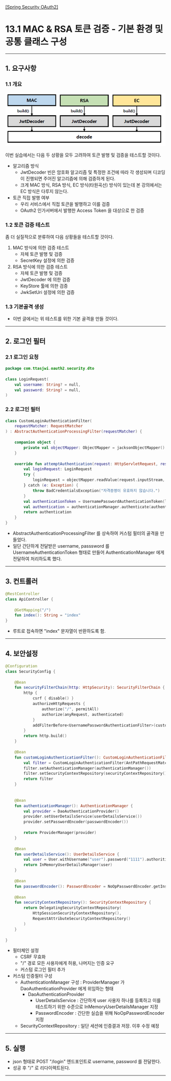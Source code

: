 <nav>
    <a href="../.." target="_blank">[Spring Security OAuth2]</a>
</nav>

# 13.1 MAC & RSA 토큰 검증 - 기본 환경 및 공통 클래스 구성

---

## 1. 요구사항

### 1.1 개요
![test-env-1.png](./imgs/test-env-1.png)

이번 실습에서는 다음 두 상황을 모두 고려하여 토큰 발행 및 검증을 테스트할 것이다.
- 알고리즘 방식
  - JwtDecoder 빈은 암호화 알고리즘 및 특정한 조건에 따라 각 생성되며 디코딩이 진행되면 주어진 알고리즘에 의해 검증하게 된다.
  - 크게 MAC 방식, RSA 방식, EC 방식(타원곡선) 방식이 있는데 본 강의에서는 EC 방식은 다루지 않는다.
- 토큰 직접 발행 여부
  - 우리 서비스에서 직접 토큰을 발행하고 이를 검증
  - OAuth2 인가서버에서 발행한 Access Token 을 대상으로 한 검증


### 1.2 토큰 검증 테스트
좀 더 실질적으로 분류하여 다음 상황들을 테스트할 것이다.

1. MAC 방식에 의한 검증 테스트
   - 자체 토큰 발행 및 검증
   - SecretKey 설정에 의한 검증
2. RSA 방식에 의한 검증 테스트
   - 자체 토큰 발행 및 검증
   - JwtDecoder 에 의한 검증
   - KeyStore 툴에 의한 검증
   - JwkSetUri 설정에 의한 검증

### 1.3 기본골격 생성
- 이번 글에서는 위 테스트를 위한 기본 골격을 만들 것이다.

---

## 2. 로그인 필터

### 2.1 로그인 요청
```kotlin
package com.ttasjwi.oauth2.security.dto

class LoginRequest(
    val username: String? = null,
    val password: String? = null,
)

```


### 2.2 로그인 필터
```kotlin
class CustomLoginAuthenticationFilter(
    requestMatcher: RequestMatcher
) : AbstractAuthenticationProcessingFilter(requestMatcher) {

    companion object {
        private val objectMapper: ObjectMapper = jacksonObjectMapper()
    }

    override fun attemptAuthentication(request: HttpServletRequest, response: HttpServletResponse): Authentication {
        val loginRequest: LoginRequest
        try {
            loginRequest = objectMapper.readValue(request.inputStream, LoginRequest::class.java)
        } catch (e: Exception) {
            throw BadCredentialsException("자격증명이 유효하지 않습니다.")
        }
        val authenticationToken = UsernamePasswordAuthenticationToken(loginRequest.username, loginRequest.password)
        val authentication = authenticationManager.authenticate(authenticationToken)
        return authentication
    }
}
```
- AbstractAuthenticationProcessingFilter 를 상속하여 커스텀 필터의 골격을 만들었다.
- 일단 간단하게 전달받은 username, passsword 를 UsernameAuthenticationToken 형태로 만들어 AuthenticationManager 에게 전달하여 처리하도록 했다.

---

## 3. 컨트롤러
```kotlin
@RestController
class ApiController {

    @GetMapping("/")
    fun index(): String = "index"
}
```
- 루트로 접속하면 "index" 문자열이 반환하도록 함.

---

## 4. 보안설정
```kotlin
@Configuration
class SecurityConfig {

    @Bean
    fun securityFilterChain(http: HttpSecurity): SecurityFilterChain {
        http {
            csrf { disable() }
            authorizeHttpRequests {
                authorize("/", permitAll)
                authorize(anyRequest, authenticated)
            }
            addFilterBefore<UsernamePasswordAuthenticationFilter>(customLoginAuthenticationFilter())
        }
        return http.build()
    }

    @Bean
    fun customLoginAuthenticationFilter(): CustomLoginAuthenticationFilter {
        val filter = CustomLoginAuthenticationFilter(AntPathRequestMatcher("/login", HttpMethod.POST.name()))
        filter.setAuthenticationManager(authenticationManager())
        filter.setSecurityContextRepository(securityContextRepository())
        return filter
    }


    @Bean
    fun authenticationManager(): AuthenticationManager {
        val provider = DaoAuthenticationProvider()
        provider.setUserDetailsService(userDetailsService())
        provider.setPasswordEncoder(passwordEncoder())

        return ProviderManager(provider)
    }

    @Bean
    fun userDetailsService(): UserDetailsService {
        val user = User.withUsername("user").password("1111").authorities("ROLE_USER").build()
        return InMemoryUserDetailsManager(user)
    }

    @Bean
    fun passwordEncoder(): PasswordEncoder = NoOpPasswordEncoder.getInstance()

    @Bean
    fun securityContextRepository(): SecurityContextRepository {
        return DelegatingSecurityContextRepository(
            HttpSessionSecurityContextRepository(),
            RequestAttributeSecurityContextRepository()
        )
    }
    
}
```
- 필터체인 설정
  - CSRF 무효화
  - "/" 경로 모든 사용자에게 허용, 나머지는 인증 요구
  - 커스텀 로그인 필터 추가
- 커스텀 인증필터 구성
  - AuthenticationManager 구성 : ProviderManager 가 DaoAuthenticationProvider 에게 위임하는 형태
    - DaoAuthenticationProvider
      - UserDetailsService : 간단하게 user 사용자 하나를 등록하고 이를 테스트하기 위한 수준으로 InMemoryUserDetailsManager 지정
      - PasswordEncoder : 간단한 실습을 위해 NoOpPasswordEncoder 지정
  - SecurityContextRepository : 일단 세션에 인증결과 저장. 이후 수정 예정

---

## 5. 실행
- json 형태로 POST "/login" 엔드포인트로 username, password 를 전달한다.
- 성공 후 "/" 로 리다이렉트된다.

---
